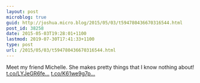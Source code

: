 ```yaml
---
layout: post
microblog: true
guid: http://joshua.micro.blog/2015/05/03/t594780436670316544.html
post_id: 38258
date: 2015-05-03T19:28:01+1100
lastmod: 2019-07-30T17:41:33+1100
type: post
url: /2015/05/03/t594780436670316544.html
---
```

Meet my friend Michelle. She makes pretty things that I know nothing about! [t.co/LYJeGR6fe...](http://t.co/LYJeGR6feq) [t.co/K61we9g7p...](http://t.co/K61we9g7pl)
